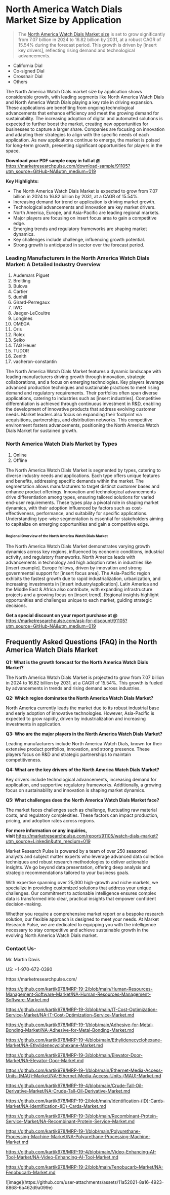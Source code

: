 <h1>North America Watch Dials Market&nbsp;Size by Application</h1><blockquote><p>The <a href="https://marketresearchpulse.com/download-sample/91105?utm_source=GitHub-NA&amp;utm_medium=019">North America Watch Dials Market size</a> is set to grow significantly from 7.07 billion in 2024 to 16.82 billion by 2031, at a robust CAGR of 15.54% during the forecast period. This growth is driven by [insert key drivers], reflecting rising demand and technological advancements.</p></blockquote><ul><li>California Dial<li> Co-signed Dial<li> Crosshair Dial<li> Others</li></ul><p>The North America Watch Dials market size by application shows considerable growth, with leading segments like North America Watch Dials and North America Watch Dials playing a key role in driving expansion. These applications are benefiting from ongoing technological advancements that enhance efficiency and meet the growing demand for sustainability. The increasing adoption of digital and automated solutions is expected to further boost the market, creating new opportunities for businesses to capture a larger share. Companies are focusing on innovation and adapting their strategies to align with the specific needs of each application. As new applications continue to emerge, the market is poised for long-term growth, presenting significant opportunities for players in the space.</p><p><strong>Download your PDF sample copy in full at @ </strong><a href="https://marketresearchpulse.com/download-sample/91105?utm_source=GitHub-NA&amp;utm_medium=019">https://marketresearchpulse.com/download-sample/91105?utm_source=GitHub-NA&amp;utm_medium=019</a></p><p><strong>Key Highlights: </strong></p><ul><li>The North America Watch Dials Market is expected to grow from 7.07 billion in 2024 to 16.82 billion by 2031, at a CAGR of 15.54%.</li><li>Increasing demand for trend or application is driving market growth.</li><li>Technological advancements and innovation are key market drivers.</li><li>North America, Europe, and Asia-Pacific are leading regional markets.</li><li>Major players are focusing on insert focus area to gain a competitive edge.</li><li>Emerging trends and regulatory frameworks are shaping market dynamics.</li><li>Key challenges include challenge, influencing growth potential.</li><li>Strong growth is anticipated in sector over the forecast period.</li></ul><h3>Leading Manufacturers in the North America Watch Dials Market: A Detailed Industry Overview</h3><ol><li>Audemars Piguet</li><li>Breitling</li><li>Bulova</li><li>Cartier</li><li>dunhill</li><li>Girard-Perregaux</li><li>IWC</li><li>Jaeger-LeCoultre</li><li>Longines</li><li>OMEGA</li><li>Oris</li><li>Rolex</li><li>Seiko</li><li>TAG Heuer</li><li>TUDOR</li><li>Zenith</li><li>vacheron-constantin</li></ol><div class="flex max-w-full flex-col flex-grow"><div class="min-h-8 text-message flex w-full flex-col items-end gap-2 whitespace-normal break-words [.text-message+&amp;]:mt-5" dir="auto" data-message-author-role="assistant" data-message-id="fd8432e4-4910-450d-b182-61b7bfb0a01f" data-message-model-slug="gpt-4o"><div class="flex w-full flex-col gap-1 empty:hidden first:pt-[3px]"><div class="markdown prose w-full break-words dark:prose-invert light"><p>The North America Watch Dials Market features a dynamic landscape with leading manufacturers driving growth through innovation, strategic collaborations, and a focus on emerging technologies. Key players leverage advanced production techniques and sustainable practices to meet rising demand and regulatory requirements. Their portfolios often span diverse applications, catering to industries such as [insert industries]. Competitive differentiation is achieved through continuous investment in R&amp;D, enabling the development of innovative products that address evolving customer needs. Market leaders also focus on expanding their footprint via acquisitions, partnerships, and distribution networks. This competitive environment fosters advancements, positioning the North America Watch Dials Market for sustained growth.</p></div></div></div></div><h3>North America Watch Dials Market by Types</h3><ol><li>Online<li> Offline</li></ol><div class="flex max-w-full flex-col flex-grow"><div class="min-h-8 text-message flex w-full flex-col items-end gap-2 whitespace-normal break-words [.text-message+&amp;]:mt-5" dir="auto" data-message-author-role="assistant" data-message-id="084470be-0bb7-4664-bddf-5156b4f41249" data-message-model-slug="gpt-4o-mini"><div class="flex w-full flex-col gap-1 empty:hidden first:pt-[3px]"><div class="markdown prose w-full break-words dark:prose-invert light"><p>The North America Watch Dials Market is segmented by types, catering to diverse industry needs and applications. Each type offers unique features and benefits, addressing specific demands within the market. The segmentation allows manufacturers to target distinct customer bases and enhance product offerings. Innovation and technological advancements drive differentiation among types, ensuring tailored solutions for varied end-user requirements. These types play a pivotal role in shaping market dynamics, with their adoption influenced by factors such as cost-effectiveness, performance, and suitability for specific applications. Understanding type-wise segmentation is essential for stakeholders aiming to capitalize on emerging opportunities and gain a competitive edge.</p></div></div></div></div><h3><span style="font-size: 11px;">Regional Overview of the North America Watch Dials Market</span></h3><div class="flex max-w-full flex-col flex-grow"><div class="min-h-8 text-message flex w-full flex-col items-end gap-2 whitespace-normal break-words [.text-message+&amp;]:mt-5" dir="auto" data-message-author-role="assistant" data-message-id="e9038762-ce64-4e30-91c9-9bd413514231" data-message-model-slug="gpt-4o-mini"><div class="flex w-full flex-col gap-1 empty:hidden first:pt-[3px]"><div class="markdown prose w-full break-words dark:prose-invert light"><p>The North America Watch Dials Market demonstrates varying growth dynamics across key regions, influenced by economic conditions, industrial activity, and regulatory frameworks. North America leads with advancements in technology and high adoption rates in industries like [insert example]. Europe follows, driven by innovation and strong governmental support for [insert focus area]. The Asia-Pacific region exhibits the fastest growth due to rapid industrialization, urbanization, and increasing investments in [insert industry/application]. Latin America and the Middle East &amp; Africa also contribute, with expanding infrastructure projects and a growing focus on [insert trend]. Regional insights highlight opportunities and challenges unique to each market, guiding strategic decisions.</p></div></div></div></div><p><strong>Get a special discount on your report purchase at @ </strong><a href="https://marketresearchpulse.com/ask-for-discount/91105?utm_source=GitHub-NA&amp;utm_medium=019">https://marketresearchpulse.com/ask-for-discount/91105?utm_source=GitHub-NA&amp;utm_medium=019</a></p><h2>Frequently Asked Questions (FAQ) in the North America Watch Dials Market</h2><p><strong>Q1: What is the growth forecast for the North America Watch Dials Market?</strong></p><p>The North America Watch Dials Market is projected to grow from 7.07 billion in 2024 to 16.82 billion by 2031, at a CAGR of 15.54%. This growth is fueled by advancements in trends and rising demand across industries.</p><p><strong>Q2: Which region dominates the North America Watch Dials Market?</strong></p><p>North America currently leads the market due to its robust industrial base and early adoption of innovative technologies. However, Asia-Pacific is expected to grow rapidly, driven by industrialization and increasing investments in application.</p><p><strong>Q3: Who are the major players in the North America Watch Dials Market?</strong></p><p>Leading manufacturers include North America Watch Dials, known for their extensive product portfolios, innovation, and strong presence. These players focus on R&amp;D and strategic partnerships to maintain competitiveness.</p><p><strong>Q4: What are the key drivers of the North America Watch Dials Market?</strong></p><p>Key drivers include technological advancements, increasing demand for application, and supportive regulatory frameworks. Additionally, a growing focus on sustainability and innovation is shaping market dynamics.</p><p><strong>Q5: What challenges does the North America Watch Dials Market face?</strong></p><p>The market faces challenges such as challenge, fluctuating raw material costs, and regulatory complexities. These factors can impact production, pricing, and adoption rates across regions.</p><p><strong>For more information or any inquiries, visit&nbsp;</strong><a href="https://marketresearchpulse.com/report/91105/watch-dials-market?utm_source=Linkedin&utm_medium=019">https://marketresearchpulse.com/report/91105/watch-dials-market?utm_source=Linkedin&utm_medium=019</a></p><p>Market Research Pulse is powered by a team of over 250 seasoned analysts and subject matter experts who leverage advanced data collection techniques and robust research methodologies to deliver actionable insights. We go beyond data presentation, offering deep analysis and strategic recommendations tailored to your business goals.</p><p>With expertise spanning over 25,000 high-growth and niche markets, we specialize in providing customized solutions that address your unique challenges. Our commitment to actionable intelligence ensures complex data is transformed into clear, practical insights that empower confident decision-making.</p><p>Whether you require a comprehensive market report or a bespoke research solution, our flexible approach is designed to meet your needs. At Market Research Pulse, we are dedicated to equipping you with the intelligence necessary to stay competitive and achieve sustainable growth in the evolving North America Watch Dials market.</p><h3><strong>Contact Us-</strong></h3><p>Mr. Martin Davis</p><p>US: +1-970-672-0390</p><p>https://marketresearchpulse.com/</p><p><a href="https://github.com/kartik978/MRP-19-2/blob/main/Human-Resources-Management-Software-Market/NA-Human-Resources-Management-Software-Market.md">https://github.com/kartik978/MRP-19-2/blob/main/Human-Resources-Management-Software-Market/NA-Human-Resources-Management-Software-Market.md</a></p><p><a href="https://github.com/kartik978/MRP-19-3/blob/main/IT-Cost-Optimization-Service-Market/NA-IT-Cost-Optimization-Service-Market.md">https://github.com/kartik978/MRP-19-3/blob/main/IT-Cost-Optimization-Service-Market/NA-IT-Cost-Optimization-Service-Market.md</a></p><p><a href="https://github.com/kartik978/MRP-19-1/blob/main/Adhesive-for-Metal-Bonding-Market/NA-Adhesive-for-Metal-Bonding-Market.md">https://github.com/kartik978/MRP-19-1/blob/main/Adhesive-for-Metal-Bonding-Market/NA-Adhesive-for-Metal-Bonding-Market.md</a></p><p><a href="https://github.com/kartik978/MRP-19-4/blob/main/Ethylidenecyclohexane-Market/NA-Ethylidenecyclohexane-Market.md">https://github.com/kartik978/MRP-19-4/blob/main/Ethylidenecyclohexane-Market/NA-Ethylidenecyclohexane-Market.md</a></p><p><a href="https://github.com/kartik978/MRP-19-3/blob/main/Elevator-Door-Market/NA-Elevator-Door-Market.md">https://github.com/kartik978/MRP-19-3/blob/main/Elevator-Door-Market/NA-Elevator-Door-Market.md</a></p><p><a href="https://github.com/kartik978/MRP-19-1/blob/main/Ethernet-Media-Access-Units-(MAU)-Market/NA-Ethernet-Media-Access-Units-(MAU)-Market.md">https://github.com/kartik978/MRP-19-1/blob/main/Ethernet-Media-Access-Units-(MAU)-Market/NA-Ethernet-Media-Access-Units-(MAU)-Market.md</a></p><p><a href="https://github.com/kartik978/MRP-19-4/blob/main/Crude-Tall-Oil-Derivative-Market/NA-Crude-Tall-Oil-Derivative-Market.md">https://github.com/kartik978/MRP-19-4/blob/main/Crude-Tall-Oil-Derivative-Market/NA-Crude-Tall-Oil-Derivative-Market.md</a></p><p><a href="https://github.com/kartik978/MRP-19-2/blob/main/Identification-(ID)-Cards-Market/NA-Identification-(ID)-Cards-Market.md">https://github.com/kartik978/MRP-19-2/blob/main/Identification-(ID)-Cards-Market/NA-Identification-(ID)-Cards-Market.md</a></p><p><a href="https://github.com/kartik978/MRP-19-3/blob/main/Recombinant-Protein-Service-Market/NA-Recombinant-Protein-Service-Market.md">https://github.com/kartik978/MRP-19-3/blob/main/Recombinant-Protein-Service-Market/NA-Recombinant-Protein-Service-Market.md</a></p><p><a href="https://github.com/kartik978/MRP-19-1/blob/main/Polyurethane-Processing-Machine-Market/NA-Polyurethane-Processing-Machine-Market.md">https://github.com/kartik978/MRP-19-1/blob/main/Polyurethane-Processing-Machine-Market/NA-Polyurethane-Processing-Machine-Market.md</a></p><p><a href="https://github.com/kartik978/MRP-19-4/blob/main/Video-Enhancing-AI-Tool-Market/NA-Video-Enhancing-AI-Tool-Market.md">https://github.com/kartik978/MRP-19-4/blob/main/Video-Enhancing-AI-Tool-Market/NA-Video-Enhancing-AI-Tool-Market.md</a></p><p><a href="https://github.com/kartik978/MRP-19-2/blob/main/Fenobucarb-Market/NA-Fenobucarb-Market.md">https://github.com/kartik978/MRP-19-2/blob/main/Fenobucarb-Market/NA-Fenobucarb-Market.md</a></p>
![image](https://github.com/user-attachments/assets/11a52021-8a16-4923-8868-6a462d9a099e)
